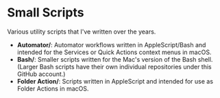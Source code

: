 # Small Scripts
Various utility scripts that I've written over the years.
- **Automator/**: Automator workflows written in AppleScript/Bash and intended for the Services or Quick Actions context menus in macOS.
- **Bash/**: Smaller scripts written for the Mac's version of the Bash shell. (Larger Bash scripts have their own individual repositories under this GitHub account.)
- **Folder Action/**: Scripts written in AppleScript and intended for use as Folder Actions in macOS.